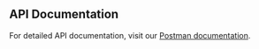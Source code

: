 ## API Documentation

For detailed API documentation, visit our [Postman documentation](https://documenter.getpostman.com/view/30948050/2sA3e1BAUc).
